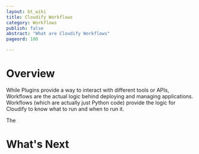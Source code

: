 ```yaml
---
layout: bt_wiki
title: Cloudify Workflows
category: Workflows
publish: false
abstract: "What are Cloudify Workflows"
pageord: 100

---
```


# Overview

While Plugins provide a way to interact with different tools or APIs, Workflows are the actual logic behind deploying and managing applications. Workflows (which are actually just Python code) provide the logic for Cloudify to know what to run and when to run it.

The


# What's Next
